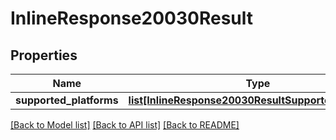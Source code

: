 # InlineResponse20030Result

## Properties
Name | Type | Description | Notes
------------ | ------------- | ------------- | -------------
**supported_platforms** | [**list[InlineResponse20030ResultSupportedPlatforms]**](InlineResponse20030ResultSupportedPlatforms.md) |  | [optional] 

[[Back to Model list]](../README.md#documentation-for-models) [[Back to API list]](../README.md#documentation-for-api-endpoints) [[Back to README]](../README.md)


